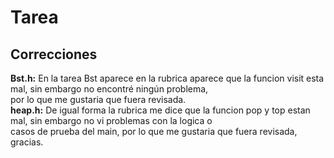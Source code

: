 # Tarea
## Correcciones
**Bst.h:** En la tarea Bst aparece en la rubrica aparece que la funcion visit esta mal, sin embargo no encontré ningún problema, <br>
por lo que me gustaria que fuera revisada.<br>
**heap.h:** De igual forma la rubrica me dice que la funcion pop y top estan mal, sin embargo no vi problemas con la logica o<br>
casos de prueba del main, por lo que me gustaria que fuera revisada, gracias.
